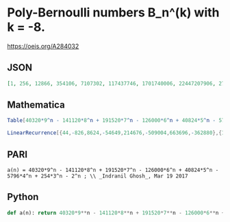 # Poly\-Bernoulli numbers B\_n^\(k\) with k \= \-8\.
https://oeis.org/A284032
## JSON
```JSON
[1, 256, 12866, 354106, 7107302, 117437746, 1701740006, 22447207906, 276054834902, 3216941445106, 35934231683846, 388027036757506, 4076344795442102, 41866470995832466, 422006961657805286, 4187561159054335906, 41007540680799210902, 397101660070601067826]
```
## Mathematica
```Mathematica
Table[40320*9^n - 141120*8^n + 191520*7^n - 126000*6^n + 40824*5^n - 5796*4^n + 254*3^n - 2^n, {n, 0, 20}] (* _Indranil Ghosh_, Mar 19 2017 *)
```
```Mathematica
LinearRecurrence[{44,-826,8624,-54649,214676,-509004,663696,-362880},{1,256,12866,354106,7107302,117437746,1701740006,22447207906},20] (* _Harvey P. Dale_, Jul 04 2021 *)
```
## PARI
```PARI
a(n) = 40320*9^n - 141120*8^n + 191520*7^n - 126000*6^n + 40824*5^n - 5796*4^n + 254*3^n - 2^n ; \\ _Indranil Ghosh_, Mar 19 2017
```
## Python
```Python
def a(n): return 40320*9**n - 141120*8**n + 191520*7**n - 126000*6**n + 40824*5**n - 5796*4**n + 254*3**n - 2**n # _Indranil Ghosh_, Mar 19 2017
```
